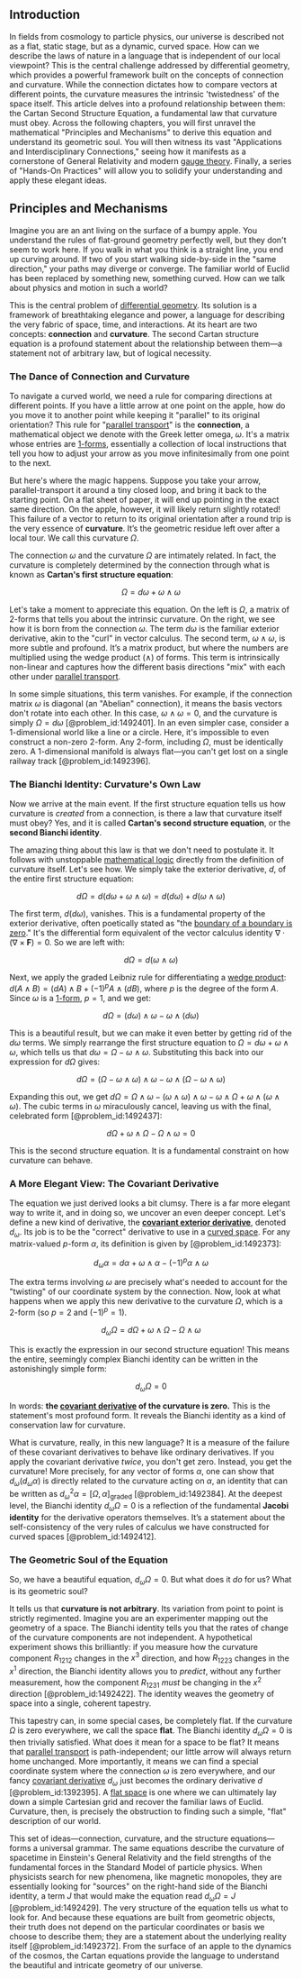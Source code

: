 ## Introduction
In fields from cosmology to particle physics, our universe is described not as a flat, static stage, but as a dynamic, curved space. How can we describe the laws of nature in a language that is independent of our local viewpoint? This is the central challenge addressed by differential geometry, which provides a powerful framework built on the concepts of connection and curvature. While the connection dictates how to compare vectors at different points, the curvature measures the intrinsic 'twistedness' of the space itself. This article delves into a profound relationship between them: the Cartan Second Structure Equation, a fundamental law that curvature must obey. Across the following chapters, you will first unravel the mathematical "Principles and Mechanisms" to derive this equation and understand its geometric soul. You will then witness its vast "Applications and Interdisciplinary Connections," seeing how it manifests as a cornerstone of General Relativity and modern [gauge theory](@article_id:142498). Finally, a series of "Hands-On Practices" will allow you to solidify your understanding and apply these elegant ideas.

## Principles and Mechanisms

Imagine you are an ant living on the surface of a bumpy apple. You understand the rules of flat-ground geometry perfectly well, but they don't seem to work here. If you walk in what you think is a straight line, you end up curving around. If two of you start walking side-by-side in the "same direction," your paths may diverge or converge. The familiar world of Euclid has been replaced by something new, something curved. How can we talk about physics and motion in such a world?

This is the central problem of [differential geometry](@article_id:145324). Its solution is a framework of breathtaking elegance and power, a language for describing the very fabric of space, time, and interactions. At its heart are two concepts: **connection** and **curvature**. The second Cartan structure equation is a profound statement about the relationship between them—a statement not of arbitrary law, but of logical necessity.

### The Dance of Connection and Curvature

To navigate a curved world, we need a rule for comparing directions at different points. If you have a little arrow at one point on the apple, how do you move it to another point while keeping it "parallel" to its original orientation? This rule for "[parallel transport](@article_id:160177)" is the **connection**, a mathematical object we denote with the Greek letter omega, $\omega$. It's a matrix whose entries are [1-forms](@article_id:157490), essentially a collection of local instructions that tell you how to adjust your arrow as you move infinitesimally from one point to the next.

But here's where the magic happens. Suppose you take your arrow, parallel-transport it around a tiny closed loop, and bring it back to the starting point. On a flat sheet of paper, it will end up pointing in the exact same direction. On the apple, however, it will likely return slightly rotated! This failure of a vector to return to its original orientation after a round trip is the very essence of **curvature**. It’s the geometric residue left over after a local tour. We call this curvature $\Omega$.

The connection $\omega$ and the curvature $\Omega$ are intimately related. In fact, the curvature is completely determined by the connection through what is known as **Cartan's first structure equation**:

$$
\Omega = d\omega + \omega \wedge \omega
$$

Let's take a moment to appreciate this equation. On the left is $\Omega$, a matrix of 2-forms that tells you about the intrinsic curvature. On the right, we see how it is born from the connection $\omega$. The term $d\omega$ is the familiar exterior derivative, akin to the "curl" in vector calculus. The second term, $\omega \wedge \omega$, is more subtle and profound. It’s a matrix product, but where the numbers are multiplied using the wedge product ($\wedge$) of forms. This term is intrinsically non-linear and captures how the different basis directions "mix" with each other under [parallel transport](@article_id:160177).

In some simple situations, this term vanishes. For example, if the connection matrix $\omega$ is diagonal (an "Abelian" connection), it means the basis vectors don't rotate into each other. In this case, $\omega \wedge \omega = 0$, and the curvature is simply $\Omega = d\omega$ [@problem_id:1492401]. In an even simpler case, consider a 1-dimensional world like a line or a circle. Here, it's impossible to even construct a non-zero 2-form. Any 2-form, including $\Omega$, must be identically zero. A 1-dimensional manifold is always flat—you can't get lost on a single railway track [@problem_id:1492396].

### The Bianchi Identity: Curvature's Own Law

Now we arrive at the main event. If the first structure equation tells us how curvature is *created* from a connection, is there a law that curvature itself must obey? Yes, and it is called **Cartan's second structure equation**, or the **second Bianchi identity**.

The amazing thing about this law is that we don't need to postulate it. It follows with unstoppable [mathematical logic](@article_id:140252) directly from the definition of curvature itself. Let's see how. We simply take the exterior derivative, $d$, of the entire first structure equation:

$$
d\Omega = d(d\omega + \omega \wedge \omega) = d(d\omega) + d(\omega \wedge \omega)
$$

The first term, $d(d\omega)$, vanishes. This is a fundamental property of the exterior derivative, often poetically stated as "the [boundary of a boundary is zero](@article_id:269413)." It's the differential form equivalent of the vector calculus identity $\nabla \cdot (\nabla \times \mathbf{F}) = 0$. So we are left with:

$$
d\Omega = d(\omega \wedge \omega)
$$

Next, we apply the graded Leibniz rule for differentiating a [wedge product](@article_id:146535): $d(A \wedge B) = (dA) \wedge B + (-1)^p A \wedge (dB)$, where $p$ is the degree of the form $A$. Since $\omega$ is a [1-form](@article_id:275357), $p=1$, and we get:

$$
d\Omega = (d\omega) \wedge \omega - \omega \wedge (d\omega)
$$

This is a beautiful result, but we can make it even better by getting rid of the $d\omega$ terms. We simply rearrange the first structure equation to $\Omega = d\omega + \omega \wedge \omega$, which tells us that $d\omega = \Omega - \omega \wedge \omega$. Substituting this back into our expression for $d\Omega$ gives:

$$
d\Omega = (\Omega - \omega \wedge \omega) \wedge \omega - \omega \wedge (\Omega - \omega \wedge \omega)
$$

Expanding this out, we get $d\Omega = \Omega \wedge \omega - (\omega \wedge \omega) \wedge \omega - \omega \wedge \Omega + \omega \wedge (\omega \wedge \omega)$. The cubic terms in $\omega$ miraculously cancel, leaving us with the final, celebrated form [@problem_id:1492437]:

$$
d\Omega + \omega \wedge \Omega - \Omega \wedge \omega = 0
$$

This is the second structure equation. It is a fundamental constraint on how curvature can behave.

### A More Elegant View: The Covariant Derivative

The equation we just derived looks a bit clumsy. There is a far more elegant way to write it, and in doing so, we uncover an even deeper concept. Let's define a new kind of derivative, the **[covariant exterior derivative](@article_id:197052)**, denoted $d_\omega$. Its job is to be the "correct" derivative to use in a [curved space](@article_id:157539). For any matrix-valued $p$-form $\alpha$, its definition is given by [@problem_id:1492373]:

$$
d_\omega \alpha = d\alpha + \omega \wedge \alpha - (-1)^p \alpha \wedge \omega
$$

The extra terms involving $\omega$ are precisely what's needed to account for the "twisting" of our coordinate system by the connection. Now, look at what happens when we apply this new derivative to the curvature $\Omega$, which is a 2-form (so $p=2$ and $(-1)^p = 1$).

$$
d_\omega \Omega = d\Omega + \omega \wedge \Omega - \Omega \wedge \omega
$$

This is exactly the expression in our second structure equation! This means the entire, seemingly complex Bianchi identity can be written in the astonishingly simple form:

$$
d_\omega \Omega = 0
$$

In words: **the [covariant derivative](@article_id:151982) of the curvature is zero.** This is the statement's most profound form. It reveals the Bianchi identity as a kind of conservation law for curvature.

What is curvature, really, in this new language? It is a measure of the failure of these covariant derivatives to behave like ordinary derivatives. If you apply the covariant derivative *twice*, you don't get zero. Instead, you get the curvature! More precisely, for any vector of forms $\alpha$, one can show that $d_\omega(d_\omega \alpha)$ is directly related to the curvature acting on $\alpha$, an identity that can be written as $d_\omega^2 \alpha = [\Omega, \alpha]_\text{graded}$ [@problem_id:1492384]. At the deepest level, the Bianchi identity $d_\omega \Omega = 0$ is a reflection of the fundamental **Jacobi identity** for the derivative operators themselves. It’s a statement about the self-consistency of the very rules of calculus we have constructed for curved spaces [@problem_id:1492412].

### The Geometric Soul of the Equation

So, we have a beautiful equation, $d_\omega \Omega=0$. But what does it *do* for us? What is its geometric soul?

It tells us that **curvature is not arbitrary**. Its variation from point to point is strictly regimented. Imagine you are an experimenter mapping out the geometry of a space. The Bianchi identity tells you that the rates of change of the curvature components are not independent. A hypothetical experiment shows this brilliantly: if you measure how the curvature component $R_{1212}$ changes in the $x^3$ direction, and how $R_{1223}$ changes in the $x^1$ direction, the Bianchi identity allows you to *predict*, without any further measurement, how the component $R_{1231}$ *must* be changing in the $x^2$ direction [@problem_id:1492422]. The identity weaves the geometry of space into a single, coherent tapestry.

This tapestry can, in some special cases, be completely flat. If the curvature $\Omega$ is zero everywhere, we call the space **flat**. The Bianchi identity $d_\omega \Omega = 0$ is then trivially satisfied. What does it mean for a space to be flat? It means that [parallel transport](@article_id:160177) is path-independent; our little arrow will always return home unchanged. More importantly, it means we can find a special coordinate system where the connection $\omega$ is zero everywhere, and our fancy [covariant derivative](@article_id:151982) $d_\omega$ just becomes the ordinary derivative $d$ [@problem_id:1392395]. A [flat space](@article_id:204124) is one where we can ultimately lay down a simple Cartesian grid and recover the familiar laws of Euclid. Curvature, then, is precisely the obstruction to finding such a simple, "flat" description of our world.

This set of ideas—connection, curvature, and the structure equations—forms a universal grammar. The same equations describe the curvature of spacetime in Einstein's General Relativity and the field strengths of the fundamental forces in the Standard Model of particle physics. When physicists search for new phenomena, like magnetic monopoles, they are essentially looking for "sources" on the right-hand side of the Bianchi identity, a term $J$ that would make the equation read $d_\omega \Omega = J$ [@problem_id:1492429]. The very structure of the equation tells us what to look for. And because these equations are built from geometric objects, their truth does not depend on the particular coordinates or basis we choose to describe them; they are a statement about the underlying reality itself [@problem_id:1492372]. From the surface of an apple to the dynamics of the cosmos, the Cartan equations provide the language to understand the beautiful and intricate geometry of our universe.